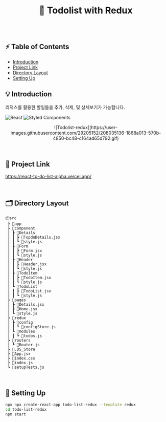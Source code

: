 <h1 align="center"> 📌 Todolist with Redux </h1> <br>

<br/>

## ⚡️ Table of Contents
- [Introduction](#introduction)
- [Project Link](#project-link)
- [Directory Layout](#directory-layout)
- [Setting Up](#setting-up)


## 💡 Introduction
리덕스를 활용한 할일들을 추가, 삭제, 및 상세보기가 가능합니다.

<img alt="React" src ="https://img.shields.io/badge/react-282C34.svg?&style=for-the-badge&logo=react&logoColor=61DAFB"/> <img alt="Styled Components" src ="https://img.shields.io/badge/styled components-282C34.svg?&style=for-the-badge&logo=styledcomponents&logoColor=DB7093"/> 

<p align="center">
  ![Todolist-redux](https://user-images.githubusercontent.com/29205152/208035136-1868a013-570b-4850-bc48-c164ad65d792.gif)
</p>

<br/>

## 📍 Project Link
https://react-to-do-list-alpha.vercel.app/

<br/>

## 🗂 Directory Layout
```
📦src
 ┣ 📂app
 ┣ 📂component
 ┃ ┣ 📂Details
 ┃ ┃ ┣ 📜TopdoDetails.jsx
 ┃ ┃ ┗ 📜style.js
 ┃ ┣ 📂Form
 ┃ ┃ ┣ 📜Form.jsx
 ┃ ┃ ┗ 📜style.js
 ┃ ┣ 📂Header
 ┃ ┃ ┣ 📜Header.jsx
 ┃ ┃ ┗ 📜style.js
 ┃ ┣ 📂TodoItem
 ┃ ┃ ┣ 📜TodoItem.jsx
 ┃ ┃ ┗ 📜style.js
 ┃ ┗ 📂TodoList
 ┃ ┃ ┣ 📜TodoList.jsx
 ┃ ┃ ┗ 📜style.js
 ┣ 📂pages
 ┃ ┣ 📜Details.jsx
 ┃ ┣ 📜Home.jsx
 ┃ ┗ 📜style.js
 ┣ 📂redux
 ┃ ┣ 📂config
 ┃ ┃ ┗ 📜configStore.js
 ┃ ┗ 📂modules
 ┃ ┃ ┗ 📜todos.js
 ┣ 📂routers
 ┃ ┗ 📜Router.js
 ┣ 📜.DS_Store
 ┣ 📜App.jsx
 ┣ 📜index.css
 ┣ 📜index.js
 ┗ 📜setupTests.js
 ```
 
<br/>

 ## 🎯 Setting Up
```sh
npx npx create-react-app todo-list-redux --template redux
cd todo-list-redux
npm start
```
